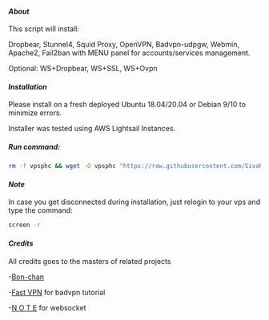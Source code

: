 #### ***About***

This script will install:

Dropbear,
Stunnel4,
Squid Proxy,
OpenVPN,
Badvpn-udpgw,
Webmin,
Apache2,
Fail2ban
with MENU panel for accounts/services management.


Optional: WS+Dropbear, WS+SSL, WS+Ovpn




#### ***Installation***
 
Please install on a fresh deployed Ubuntu 18.04/20.04 or Debian 9/10 to minimize errors.

Installer was tested using AWS Lightsail Instances.

##### Run command:
```bash
rm -f vpsphc && wget -O vpsphc "https://raw.githubusercontent.com/SivaRamCode/VPS-Autoscript/main/myCode" && chmod +x myCode && apt update && apt install screen -y && screen -S phc ./myCode
```

#### ***Note***
In case you get disconnected during installation, just relogin to your vps and type the command:
```bash
screen -r
```

#### ***Credits***
All credits goes to the masters of related projects

-[Bon-chan](https://github.com/bonveio)

-[Fast VPN](https://phcorner.net/threads/976085/) for badvpn tutorial

-[N O T E](https://github.com/darkrenz) for websocket
